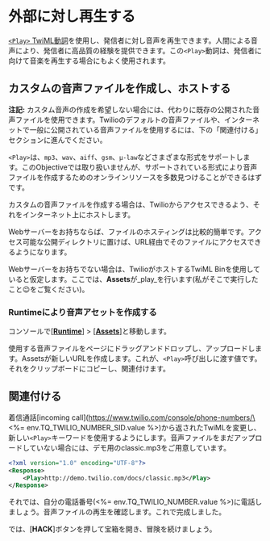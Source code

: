 # 外部に対し再生する

[`<Play>`&nbsp;TwiML動詞](https://www.twilio.com/docs/voice/twiml/play)を使用し、発信者に対し音声を再生できます。人間による音声により、発信者に高品質の経験を提供できます。この`<Play>`動詞は、発信者に向けて音楽を再生する場合にもよく使用されます。

## カスタムの音声ファイルを作成し、ホストする

**注記:** カスタム音声の作成を希望しない場合には、代わりに既存の公開された音声ファイルを使用できます。Twilioのデフォルトの音声ファイルや、インターネットで一般に公開されている音声ファイルを使用するには、下の「関連付ける」セクションに進んでください。

`<Play>`は、`mp3`、`wav`、`aiff`、`gsm`、`μ-law`などさまざまな形式をサポートします。このObjectiveでは取り扱いませんが、サポートされている形式により音声ファイルを作成するためのオンラインリソースを多数見つけることができるはずです。

カスタムの音声ファイルを作成する場合は、Twilioからアクセスできるよう、それをインターネット上にホストします。

Webサーバーをお持ちならば、ファイルのホスティングは比較的簡単です。アクセス可能な公開ディレクトリに置けば、URL経由でそのファイルにアクセスできるようになります。

Webサーバーをお持ちでない場合は、TwilioがホストするTwiML Binを使用していると仮定します。ここでは、**Assets**が_play_を行います(私がそこで実行したこと😉をご覧ください)。

### Runtimeにより音声アセットを作成する

コンソールで[[**Runtime**]](https://www.twilio.com/console/runtime/overview)&nbsp;>&nbsp;[[**Assets**]](https://www.twilio.com/console/runtime/assets/public)と移動します。

使用する音声ファイルをページにドラッグアンドドロップし、アップロードします。Assetsが新しいURLを作成します。これが、`<Play>`呼び出しに渡す値です。それをクリップボードにコピーし、関連付けます。

## 関連付ける

着信通話\[incoming call](https://www.twilio.com/console/phone-numbers/\<%= env.TQ_TWILIO_NUMBER_SID.value %>)から返されたTwiMLを変更し、新しい`<Play>`キーワードを使用するようにします。音声ファイルをまだアップロードしていない場合には、デモ用のclassic.mp3をご用意しています。

```xml
<?xml version="1.0" encoding="UTF-8"?>
<Response>
    <Play>http://demo.twilio.com/docs/classic.mp3</Play>
</Response>
```

それでは、自分の電話番号(\<%= env.TQ_TWILIO_NUMBER.value %>)に電話しましょう。音声ファイルの再生を確認します。これで完成しました。

では、[**HACK**]ボタンを押して宝箱を開き、冒険を続けましょう。